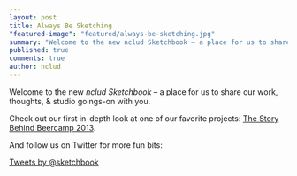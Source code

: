 ```yaml
---
layout: post
title: Always Be Sketching
"featured-image": "featured/always-be-sketching.jpg"
summary: "Welcome to the new nclud Sketchbook – a place for us to share our work, thoughts, & studio goings-on with you."
published: true
comments: true
author: nclud
---
```


Welcome to the new *nclud Sketchbook* – a place for us to share our work, thoughts, & studio goings-on with you.

Check out our first in-depth look at one of our favorite projects: <a href='http://sketchbook.nclud.com/beercamp/'>The Story Behind Beercamp 2013</a>.

And follow us on Twitter for more fun bits:

<a class="twitter-timeline" data-dnt="true" href="https://twitter.com/sketchbook" data-widget-id="407618485619937281">Tweets by @sketchbook</a> 